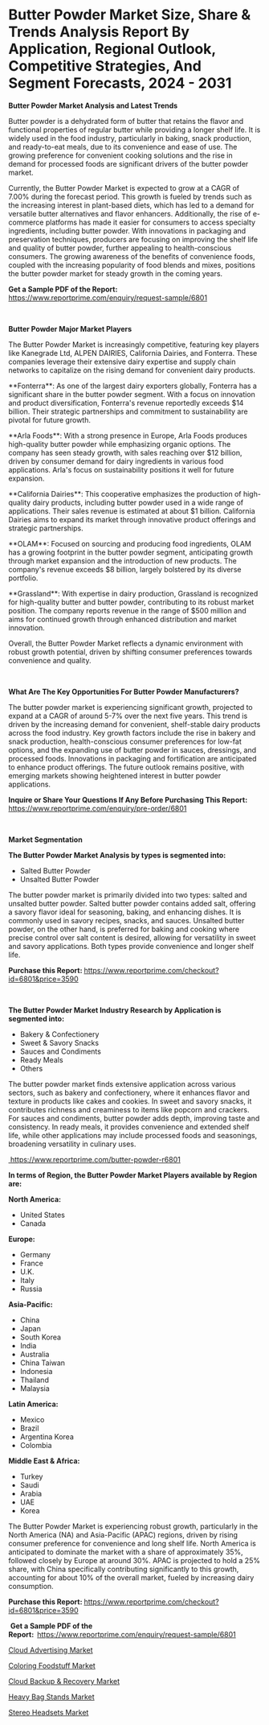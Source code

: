 <p><h1>Butter Powder Market Size, Share & Trends Analysis Report By Application, Regional Outlook, Competitive Strategies, And Segment Forecasts, 2024 - 2031</h1></p><p><strong>Butter Powder Market Analysis and Latest Trends</strong></p>
<p><p>Butter powder is a dehydrated form of butter that retains the flavor and functional properties of regular butter while providing a longer shelf life. It is widely used in the food industry, particularly in baking, snack production, and ready-to-eat meals, due to its convenience and ease of use. The growing preference for convenient cooking solutions and the rise in demand for processed foods are significant drivers of the butter powder market.</p><p>Currently, the Butter Powder Market is expected to grow at a CAGR of 7.00% during the forecast period. This growth is fueled by trends such as the increasing interest in plant-based diets, which has led to a demand for versatile butter alternatives and flavor enhancers. Additionally, the rise of e-commerce platforms has made it easier for consumers to access specialty ingredients, including butter powder. With innovations in packaging and preservation techniques, producers are focusing on improving the shelf life and quality of butter powder, further appealing to health-conscious consumers. The growing awareness of the benefits of convenience foods, coupled with the increasing popularity of food blends and mixes, positions the butter powder market for steady growth in the coming years.</p></p>
<p><strong>Get a Sample PDF of the Report:&nbsp;</strong> <a href="https://www.reportprime.com/enquiry/request-sample/6801?utm_campaign=83&utm_medium=2&utm_source=Github&utm_content=ia&utm_term=15112024&utm_id=butter-powder">https://www.reportprime.com/enquiry/request-sample/6801</a></p>
<p>&nbsp;</p>
<p><strong>Butter Powder Major Market Players</strong></p>
<p><p>The Butter Powder Market is increasingly competitive, featuring key players like Kanegrade Ltd, ALPEN DAIRIES, California Dairies, and Fonterra. These companies leverage their extensive dairy expertise and supply chain networks to capitalize on the rising demand for convenient dairy products.</p><p>**Fonterra**: As one of the largest dairy exporters globally, Fonterra has a significant share in the butter powder segment. With a focus on innovation and product diversification, Fonterra's revenue reportedly exceeds $14 billion. Their strategic partnerships and commitment to sustainability are pivotal for future growth.</p><p>**Arla Foods**: With a strong presence in Europe, Arla Foods produces high-quality butter powder while emphasizing organic options. The company has seen steady growth, with sales reaching over $12 billion, driven by consumer demand for dairy ingredients in various food applications. Arla's focus on sustainability positions it well for future expansion.</p><p>**California Dairies**: This cooperative emphasizes the production of high-quality dairy products, including butter powder used in a wide range of applications. Their sales revenue is estimated at about $1 billion. California Dairies aims to expand its market through innovative product offerings and strategic partnerships.</p><p>**OLAM**: Focused on sourcing and producing food ingredients, OLAM has a growing footprint in the butter powder segment, anticipating growth through market expansion and the introduction of new products. The company's revenue exceeds $8 billion, largely bolstered by its diverse portfolio.</p><p>**Grassland**: With expertise in dairy production, Grassland is recognized for high-quality butter and butter powder, contributing to its robust market position. The company reports revenue in the range of $500 million and aims for continued growth through enhanced distribution and market innovation.</p><p>Overall, the Butter Powder Market reflects a dynamic environment with robust growth potential, driven by shifting consumer preferences towards convenience and quality.</p></p>
<p>&nbsp;</p>
<p><strong>What Are The Key Opportunities For Butter Powder Manufacturers?</strong></p>
<p><p>The butter powder market is experiencing significant growth, projected to expand at a CAGR of around 5-7% over the next five years. This trend is driven by the increasing demand for convenient, shelf-stable dairy products across the food industry. Key growth factors include the rise in bakery and snack production, health-conscious consumer preferences for low-fat options, and the expanding use of butter powder in sauces, dressings, and processed foods. Innovations in packaging and fortification are anticipated to enhance product offerings. The future outlook remains positive, with emerging markets showing heightened interest in butter powder applications.</p></p>
<p><strong>Inquire or Share Your Questions If Any Before Purchasing This Report:</strong> <a href="https://www.reportprime.com/enquiry/pre-order/6801?utm_campaign=83&utm_medium=2&utm_source=Github&utm_content=ia&utm_term=15112024&utm_id=butter-powder">https://www.reportprime.com/enquiry/pre-order/6801</a></p>
<p>&nbsp;</p>
<p><strong>Market Segmentation</strong></p>
<p><strong>The Butter Powder Market Analysis by types is segmented into:</strong></p>
<p><ul><li>Salted Butter Powder</li><li>Unsalted Butter Powder</li></ul></p>
<p><p>The butter powder market is primarily divided into two types: salted and unsalted butter powder. Salted butter powder contains added salt, offering a savory flavor ideal for seasoning, baking, and enhancing dishes. It is commonly used in savory recipes, snacks, and sauces. Unsalted butter powder, on the other hand, is preferred for baking and cooking where precise control over salt content is desired, allowing for versatility in sweet and savory applications. Both types provide convenience and longer shelf life.</p></p>
<p><strong>Purchase this Report:&nbsp;</strong><a href="https://www.reportprime.com/checkout?id=6801&price=3590&utm_campaign=83&utm_medium=2&utm_source=Github&utm_content=ia&utm_term=15112024&utm_id=butter-powder">https://www.reportprime.com/checkout?id=6801&price=3590</a></p>
<p>&nbsp;</p>
<p><strong>The Butter Powder Market Industry Research by Application is segmented into:</strong></p>
<p><ul><li>Bakery & Confectionery</li><li>Sweet & Savory Snacks</li><li>Sauces and Condiments</li><li>Ready Meals</li><li>Others</li></ul></p>
<p><p>The butter powder market finds extensive application across various sectors, such as bakery and confectionery, where it enhances flavor and texture in products like cakes and cookies. In sweet and savory snacks, it contributes richness and creaminess to items like popcorn and crackers. For sauces and condiments, butter powder adds depth, improving taste and consistency. In ready meals, it provides convenience and extended shelf life, while other applications may include processed foods and seasonings, broadening versatility in culinary uses.</p></p>
<p><a href="https://www.reportprime.com/butter-powder-r6801?utm_campaign=83&utm_medium=2&utm_source=Github&utm_content=ia&utm_term=15112024&utm_id=butter-powder">&nbsp;https://www.reportprime.com/butter-powder-r6801</a></p>
<p><strong>In terms of Region, the Butter Powder Market Players available by Region are:</strong></p>
<p>
    <p> <strong> North America: </strong>
        <ul>
            <li>United States</li>
            <li>Canada</li>
        </ul>
        </p> 
    <p> <strong> Europe: </strong>
        <ul>
            <li>Germany</li>
            <li>France</li>
            <li>U.K.</li>
            <li>Italy</li>
            <li>Russia</li>
        </ul>
        </p> 
    <p> <strong> Asia-Pacific: </strong>
        <ul>
            <li>China</li>
            <li>Japan</li>
            <li>South Korea</li>
            <li>India</li>
            <li>Australia</li>
            <li>China Taiwan</li>
            <li>Indonesia</li>
            <li>Thailand</li>
            <li>Malaysia</li>
        </ul>
        </p> 
    <p> <strong> Latin America: </strong>
        <ul>
            <li>Mexico</li>
            <li>Brazil</li>
            <li>Argentina Korea</li>
            <li>Colombia</li>
        </ul>
        </p> 
    <p> <strong> Middle East & Africa: </strong>
        <ul>
            <li>Turkey</li>
            <li>Saudi</li>
            <li>Arabia</li>
            <li>UAE</li>
            <li>Korea</li>
        </ul>
    </p>
    </p>
<p><p>The Butter Powder Market is experiencing robust growth, particularly in the North America (NA) and Asia-Pacific (APAC) regions, driven by rising consumer preference for convenience and long shelf life. North America is anticipated to dominate the market with a share of approximately 35%, followed closely by Europe at around 30%. APAC is projected to hold a 25% share, with China specifically contributing significantly to this growth, accounting for about 10% of the overall market, fueled by increasing dairy consumption.</p></p>
<p><strong>Purchase this Report: </strong><a href="https://www.reportprime.com/checkout?id=6801&price=3590&utm_campaign=83&utm_medium=2&utm_source=Github&utm_content=ia&utm_term=15112024&utm_id=butter-powder">https://www.reportprime.com/checkout?id=6801&price=3590</a></p>
<p>&nbsp;<strong>Get a Sample PDF of the Report:&nbsp;&nbsp;</strong><a href="https://www.reportprime.com/enquiry/request-sample/6801?utm_campaign=83&utm_medium=2&utm_source=Github&utm_content=ia&utm_term=15112024&utm_id=butter-powder">https://www.reportprime.com/enquiry/request-sample/6801</a></p>
<p><strong></strong></p>
<p><p><a href="https://issuu.com/reportprime-2/docs/cloud-advertising-market-size-2030._402d82b8b2edbd?utm_campaign=83&utm_medium=2&utm_source=Github&utm_content=ia&utm_term=15112024&utm_id=butter-powder">Cloud Advertising Market</a></p><p><a href="https://github.com/mabutironaldo/Market-Research-Report-List-6/blob/main/coloring-foodstuff-market.md?utm_campaign=83&utm_medium=2&utm_source=Github&utm_content=ia&utm_term=15112024&utm_id=butter-powder">Coloring Foodstuff Market</a></p><p><a href="https://issuu.com/reportprime-2/docs/cloud-backup-recovery-market-size-2_d7608d4604237d?utm_campaign=83&utm_medium=2&utm_source=Github&utm_content=ia&utm_term=15112024&utm_id=butter-powder">Cloud Backup & Recovery Market</a></p><p><a href="https://www.linkedin.com/pulse/in-depth-heavy-bag-stands-market-review-size-share-6cagr-growth-7e1rc?utm_campaign=83&utm_medium=2&utm_source=Github&utm_content=ia&utm_term=15112024&utm_id=butter-powder">Heavy Bag Stands Market</a></p><p><a href="https://www.linkedin.com/pulse/stereo-headsets-market-research-report-exploring-size-uhrzc?utm_campaign=83&utm_medium=2&utm_source=Github&utm_content=ia&utm_term=15112024&utm_id=butter-powder">Stereo Headsets Market</a></p></p>